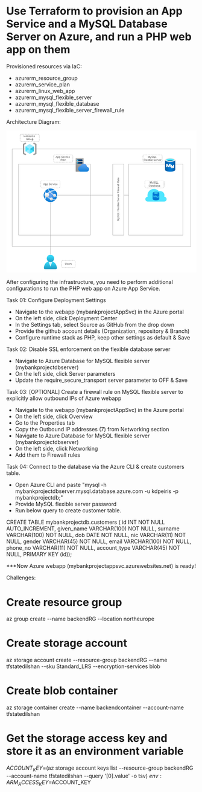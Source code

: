 # Use Terraform to provision an App Service and a MySQL Database Server on Azure, and run a PHP web app on them

Provisioned resources via IaC:

- azurerm_resource_group
- azurerm_service_plan
- azurerm_linux_web_app
- azurerm_mysql_flexible_server
- azurerm_mysql_flexible_database
- azurerm_mysql_flexible_server_firewall_rule

Architecture Diagram:

![alt text](https://github.com/kdpeiris/MyBankProjectInfra/blob/main/Azure%20Architecture.png)

After configuring the infrastructure, you need to perform additional configurations to run the PHP web app on Azure App Service.

Task 01: Configure Deployment Settings

- Navigate to the webapp (mybankprojectAppSvc) in the Azure portal
- On the left side, click Deployment Center
- In the Settings tab, select Source as GitHub from the drop down
- Provide the github account details (Organization, repository & Branch)
- Configure runtime stack as PHP, keep other settings as default & Save

Task 02: Disable SSL enforcement on the flexible database server

- Navigate to Azure Database for MySQL flexible server (mybankprojectdbserver)
- On the left side, click Server parameters
- Update the require_secure_transport server parameter to OFF & Save

Task 03: [OPTIONAL] Create a firewall rule on MySQL flexible server to explicitly allow outbound IPs of Azure webapp

- Navigate to the webapp (mybankprojectAppSvc) in the Azure portal
- On the left side, click Overview
- Go to the Properties tab
- Copy the Outbound IP addresses (7) from Networking section
- Navigate to Azure Database for MySQL flexible server (mybankprojectdbserver)
- On the left side, click Networking
- Add them to Firewall rules

Task 04: Connect to the database via the Azure CLI & create customers table.

- Open Azure CLI and paste "mysql -h mybankprojectdbserver.mysql.database.azure.com -u kdpeiris -p mybankprojectdb;"
- Provide MySQL flexible server password
- Run below query to create customer table.

CREATE TABLE mybankprojectdb.customers ( id INT NOT NULL AUTO_INCREMENT, given_name VARCHAR(100) NOT NULL, surname VARCHAR(100) NOT NULL, dob DATE NOT NULL, nic VARCHAR(11) NOT NULL, gender VARCHAR(45) NOT NULL, email VARCHAR(100) NOT NULL, phone_no VARCHAR(11) NOT NULL, account_type VARCHAR(45) NOT NULL, PRIMARY KEY (id));

***Now Azure webapp (mybankprojectappsvc.azurewebsites.net) is ready!

Challenges:

# Create resource group
az group create --name backendRG --location northeurope

# Create storage account
az storage account create  --resource-group backendRG --name tfstatedilshan --sku Standard_LRS --encryption-services blob

# Create blob container
az storage container create --name backendcontainer --account-name tfstatedilshan

# Get the storage access key and store it as an environment variable
$ACCOUNT_KEY=$(az storage account keys list --resource-group backendRG --account-name tfstatedilshan --query '[0].value' -o tsv) 
$env:ARM_ACCESS_KEY=$ACCOUNT_KEY
